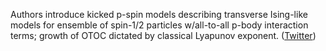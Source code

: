 
Authors introduce kicked p-spin models describing transverse Ising-like models for ensemble of spin-1/2 particles w/all-to-all p-body interaction terms; growth of OTOC dictated by classical Lyapunov exponent. ([Twitter](https://twitter.com/JoshuahHeath/status/1366781790938042368))
